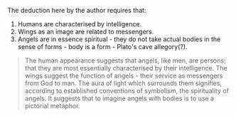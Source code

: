 The deduction here by the author requires that:

1.  Humans are characterised by intelligence.
2.  Wings as an image are related to messengers.
3.  Angels are in essence spiritual - they do not take actual bodies in the sense of forms - body is a form - Plato's cave allegory(?).

> The human appearance suggests that angels, like men, are persons; that they are most essentially characterised by their intelligence. The wings suggest the function of angels - their service as messengers from God to man. The aura of light which surrounds them signifies, according to established conventions of symbolism, the spirituality of angels. It suggests that to imagine angels with bodies is to use a pictorial metaphor.
